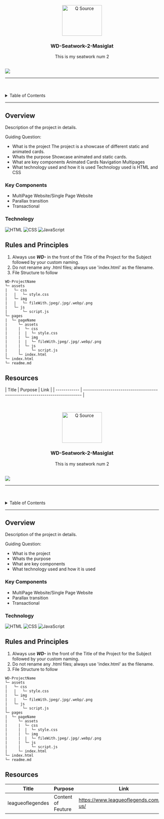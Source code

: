 <a name="readme-top">

<br/>

<br />
<div align="center">
  <a href="https://github.com/MJmasiglat">
  <!-- TODO: If you want to add logo or banner you can add it here -->
    <img src="https://th.bing.com/th/id/R.572e4f51d0a4d67669784df53026b5a7?rik=lv9i04y8yl33Dg&riu=http%3a%2f%2fupload.wikimedia.org%2fwikipedia%2fcommons%2f3%2f33%2fVanamo_Logo.png&ehk=Ix3NOUWRAegY6L3gmUWwTNm0Gee%2faq3jB0ZwGhiKFRk%3d&risl=&pid=ImgRaw&r=0" alt="Q Source" width="130" height="100">
  </a>
<!-- TODO: Change Title to the name of the title of your Project -->
  <h3 align="center">WD-Seatwork-2-Masiglat</h3>
</div>
<!-- TODO: Make a short description --> 
<div align="center">
  This is my seatwork num 2
</div>

<br />

<!-- TODO: Change the zyx-0314 into your github username  -->
<!-- TODO: Change the WD-Template-Project into the same name of your folder -->

![](https://visit-counter.vercel.app/counter.png?page=MJmasiglat/WD-Seatwork-2-Masiglat)

---

<br />
<br />

<!-- TODO: If you want to add more layers for your readme -->
<details>
  <summary>Table of Contents</summary>
  <ol>
    <li>
      <a href="#overview">Overview</a>
      <ol>
        <li>
          <a href="#key-components">Key Components</a>
        </li>
        <li>
          <a href="#technology">Technology</a>
        </li>
      </ol>
    </li>
    <li>
      <a href="#rules-and-principles">Rules and Principles</a>
    </li>
    <li>
      <a href="#resources">Resources</a>
    </li>
  </ol>
</details>

---

## Overview

<!-- TODO: To be changed -->
<!-- The following are just sample -->

Description of the project in details.

Guiding Question:

- What is the project
  The project is a showcase of different static and animated cards.
- Whats the purpose
  Showcase animated and static cards.
- What are key components
  Animated Cards
  Navigation
  Multipages
- What technology used and how it is used
  Technology used is HTML and CSS

### Key Components

<!-- TODO: List of Key Components -->
<!-- The following are just sample -->

- MultiPage Website/Single Page Website
- Parallax transition
- Transactional

### Technology

<!-- TODO: List of Technology Used -->

![HTML](https://img.shields.io/badge/HTML-E34F26?style=for-the-badge&logo=html5&logoColor=white)
![CSS](https://img.shields.io/badge/CSS-1572B6?style=for-the-badge&logo=css3&logoColor=white)
![JavaScript](https://img.shields.io/badge/JavaScript-F7DF1E?style=for-the-badge&logo=javascript&logoColor=white)

## Rules and Principles

1. Always use **_WD-_** in the front of the Title of the Project for the Subject followed by your custom naming.
2. Do not rename any .html files; always use 'index.html' as the filename.
3. File Structure to follow

```
WD-ProjectName
└─ assets
|   └─ css
|   |   └─ style.css
|   └─ img
|   |   └─ fileWith.jpeg/.jpg/.webp/.png
|   └─ js
|       └─ script.js
└─ pages
|  └─ pageName
|     └─ assets
|     |  └─ css
|     |  |  └─ style.css
|     |  └─ img
|     |  |  └─ fileWith.jpeg/.jpg/.webp/.png
|     |  └─ js
|     |     └─ script.js
|     └─ index.html
└─ index.html
└─ readme.md
```

## Resources

<!-- TODO: Add References -->

| Title        | Purpose                                                                       | Link          |
| ------------ | ----------------------------------------------------------------------------- | <a name="readme-top">

<br/>

<br />
<div align="center">
  <a href="https://github.com/MJmasiglat">
  <!-- TODO: If you want to add logo or banner you can add it here -->
    <img src="https://th.bing.com/th/id/R.572e4f51d0a4d67669784df53026b5a7?rik=lv9i04y8yl33Dg&riu=http%3a%2f%2fupload.wikimedia.org%2fwikipedia%2fcommons%2f3%2f33%2fVanamo_Logo.png&ehk=Ix3NOUWRAegY6L3gmUWwTNm0Gee%2faq3jB0ZwGhiKFRk%3d&risl=&pid=ImgRaw&r=0" alt="Q Source" width="130" height="100">
  </a>
<!-- TODO: Change Title to the name of the title of your Project -->
  <h3 align="center">WD-Seatwork-2-Masiglat</h3>
</div>
<!-- TODO: Make a short description --> 
<div align="center">
  This is my seatwork num 2
</div>

<br />

<!-- TODO: Change the zyx-0314 into your github username  -->
<!-- TODO: Change the WD-Template-Project into the same name of your folder -->

![](https://visit-counter.vercel.app/counter.png?page=MJmasiglat/WD-Seatwork-2-Masiglat)

---

<br />
<br />

<!-- TODO: If you want to add more layers for your readme -->
<details>
  <summary>Table of Contents</summary>
  <ol>
    <li>
      <a href="#overview">Overview</a>
      <ol>
        <li>
          <a href="#key-components">Key Components</a>
        </li>
        <li>
          <a href="#technology">Technology</a>
        </li>
      </ol>
    </li>
    <li>
      <a href="#rules-and-principles">Rules and Principles</a>
    </li>
    <li>
      <a href="#resources">Resources</a>
    </li>
  </ol>
</details>

---

## Overview

<!-- TODO: To be changed -->
<!-- The following are just sample -->

Description of the project in details.

Guiding Question:

- What is the project
- Whats the purpose
- What are key components
- What technology used and how it is used

### Key Components

<!-- TODO: List of Key Components -->
<!-- The following are just sample -->

- MultiPage Website/Single Page Website
- Parallax transition
- Transactional

### Technology

<!-- TODO: List of Technology Used -->

![HTML](https://img.shields.io/badge/HTML-E34F26?style=for-the-badge&logo=html5&logoColor=white)
![CSS](https://img.shields.io/badge/CSS-1572B6?style=for-the-badge&logo=css3&logoColor=white)
![JavaScript](https://img.shields.io/badge/JavaScript-F7DF1E?style=for-the-badge&logo=javascript&logoColor=white)

## Rules and Principles

1. Always use **_WD-_** in the front of the Title of the Project for the Subject followed by your custom naming.
2. Do not rename any .html files; always use 'index.html' as the filename.
3. File Structure to follow

```
WD-ProjectName
└─ assets
|   └─ css
|   |   └─ style.css
|   └─ img
|   |   └─ fileWith.jpeg/.jpg/.webp/.png
|   └─ js
|       └─ script.js
└─ pages
|  └─ pageName
|     └─ assets
|     |  └─ css
|     |  |  └─ style.css
|     |  └─ img
|     |  |  └─ fileWith.jpeg/.jpg/.webp/.png
|     |  └─ js
|     |     └─ script.js
|     └─ index.html
└─ index.html
└─ readme.md
```

## Resources

<!-- TODO: Add References -->

| Title | Purpose | Link |
|-|-|-|
| leagueoflegendes | Content of Feuture | https://www.leagueoflegends.com/en-us/|
